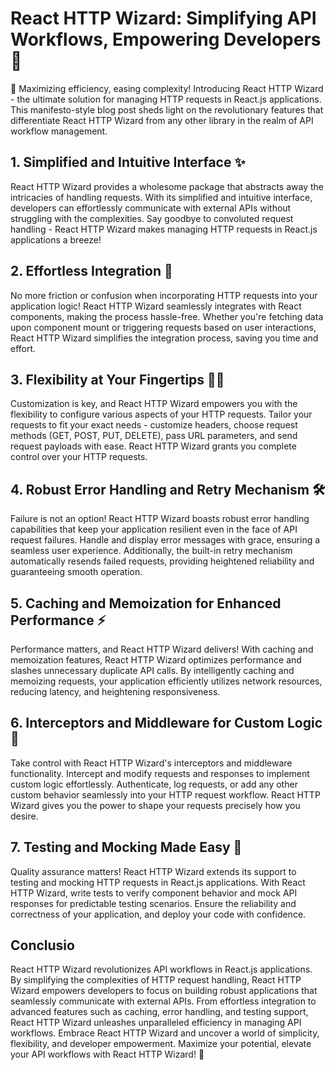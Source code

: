 # React HTTP Wizard: Simplifying API Workflows, Empowering Developers 🚀

🌟 Maximizing efficiency, easing complexity! Introducing React HTTP Wizard - the ultimate solution for managing HTTP requests in React.js applications. This manifesto-style blog post sheds light on the revolutionary features that differentiate React HTTP Wizard from any other library in the realm of API workflow management.

## 1. Simplified and Intuitive Interface ✨

React HTTP Wizard provides a wholesome package that abstracts away the intricacies of handling requests. With its simplified and intuitive interface, developers can effortlessly communicate with external APIs without struggling with the complexities. Say goodbye to convoluted request handling - React HTTP Wizard makes managing HTTP requests in React.js applications a breeze!

## 2. Effortless Integration 🧩

No more friction or confusion when incorporating HTTP requests into your application logic! React HTTP Wizard seamlessly integrates with React components, making the process hassle-free. Whether you're fetching data upon component mount or triggering requests based on user interactions, React HTTP Wizard simplifies the integration process, saving you time and effort.

## 3. Flexibility at Your Fingertips 🤹‍♂️

Customization is key, and React HTTP Wizard empowers you with the flexibility to configure various aspects of your HTTP requests. Tailor your requests to fit your exact needs - customize headers, choose request methods (GET, POST, PUT, DELETE), pass URL parameters, and send request payloads with ease. React HTTP Wizard grants you complete control over your HTTP requests.

## 4. Robust Error Handling and Retry Mechanism 🛠️

Failure is not an option! React HTTP Wizard boasts robust error handling capabilities that keep your application resilient even in the face of API request failures. Handle and display error messages with grace, ensuring a seamless user experience. Additionally, the built-in retry mechanism automatically resends failed requests, providing heightened reliability and guaranteeing smooth operation.

## 5. Caching and Memoization for Enhanced Performance ⚡️

Performance matters, and React HTTP Wizard delivers! With caching and memoization features, React HTTP Wizard optimizes performance and slashes unnecessary duplicate API calls. By intelligently caching and memoizing requests, your application efficiently utilizes network resources, reducing latency, and heightening responsiveness.

## 6. Interceptors and Middleware for Custom Logic 🚦

Take control with React HTTP Wizard's interceptors and middleware functionality. Intercept and modify requests and responses to implement custom logic effortlessly. Authenticate, log requests, or add any other custom behavior seamlessly into your HTTP request workflow. React HTTP Wizard gives you the power to shape your requests precisely how you desire.

## 7. Testing and Mocking Made Easy 🧪

Quality assurance matters! React HTTP Wizard extends its support to testing and mocking HTTP requests in React.js applications. With React HTTP Wizard, write tests to verify component behavior and mock API responses for predictable testing scenarios. Ensure the reliability and correctness of your application, and deploy your code with confidence.

## Conclusio

React HTTP Wizard revolutionizes API workflows in React.js applications. By simplifying the complexities of HTTP request handling, React HTTP Wizard empowers developers to focus on building robust applications that seamlessly communicate with external APIs. From effortless integration to advanced features such as caching, error handling, and testing support, React HTTP Wizard unleashes unparalleled efficiency in managing API workflows. Embrace React HTTP Wizard and uncover a world of simplicity, flexibility, and developer empowerment. Maximize your potential, elevate your API workflows with React HTTP Wizard! 🚀
